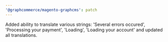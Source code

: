 ```yaml
---
'@graphcommerce/magento-graphcms': patch
---
```


Added ability to translate various strings: 'Several errors occured', 'Processing your payment', 'Loading', 'Loading your account' and updated all translations.
